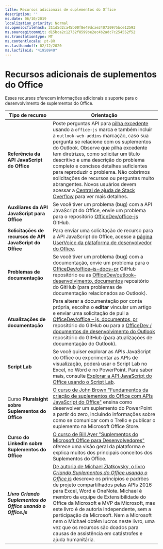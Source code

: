 ```yaml
---
title: Recursos adicionais de suplementos do Office
description: ''
ms.date: 06/10/2019
localization_priority: Normal
ms.openlocfilehash: 211d5d2ca45b00f8e49dcae340730975bce12593
ms.sourcegitcommit: d15bca2c12732f8599be2ec4b2adc7c254552f52
ms.translationtype: MT
ms.contentlocale: pt-BR
ms.lasthandoff: 02/12/2020
ms.locfileid: "41950940"
---
```

# <a name="office-add-ins-additional-resources"></a>Recursos adicionais de suplementos do Office

Esses recursos oferecem informações adicionais e suporte para o desenvolvimento de suplementos do Office.

|**Tipo de recurso**|**Orientação**|
|-----------------|------------|
|**Referência da API JavaScript do Office** | Poste perguntas API para [pilha excedente](https://stackoverflow.com/questions/tagged/office-js) usando a `office-js` marca e também incluir a `outlook-web-addins` marcação, caso sua pergunta se relacione com os suplementos do Outlook. Observe que pilha excedente tem diretrizes, como solicitar um título descritivo e uma descrição do problema completo e concisos detalhes suficientes para reproduzir o problema. Não cobrimos solicitações de recursos ou perguntas muito abrangentes. Novos usuários devem acessar a [Central de ajuda de Stack Overflow](https://stackoverflow.com/help/how-to-ask) para ver mais detalhes.|
|**Auxiliares da API JavaScript para Office**| Se você tiver um problema (bug) com a API JavaScript do Office, envie um problema para o repositório <a href="https://github.com/officedev/office-js/issues" target="_blank">OfficeDev/office–js</a> GitHub.|
|**Solicitações de recursos de API JavaScript do Office**| Para enviar uma solicitação de recurso para a API JavaScript do Office, acesse a <a href="https://officespdev.uservoice.com/" target="_blank">página UserVoice da plataforma de desenvolvedor do Office</a>.|
|**Problemas de documentação**| Se você tiver um problema (bug) com a documentação, envie um problema para o <a href="https://github.com/officedev/office-js-docs-pr/issues" target="_blank">OfficeDev/office–js-docs-pr</a> GitHub repositório ou as <a href="https://github.com/officedev/outlook-dev-docs/issues" target="_blank">OfficeDev/outlook–desenvolvimento, documentos</a> repositório do GitHub (para problemas de documentação relacionados ao Outlook).|
|**Atualizações de documentação**| Para alterar a documentação por conta própria, escolha o **editar** vincular um artigo e enviar uma solicitação de pull a <a href="https://github.com/officedev/office-js-docs-pr" target="_blank">OfficeDev/office – js, documentos, pr</a> repositório do GitHub ou para a <a href="https://github.com/officedev/outlook-dev-docs" target="_blank">OfficeDev / documentos de desenvolvimento do Outlook</a> repositório do GitHub (para atualizações de documentação do Outlook).|
|**Script Lab**| Se você quiser explorar as APIs JavaScript do Office ou experimentar as APIs de visualização, poderá usar o Script Lab no Excel, no Word e no PowerPoint. Para saber mais, consulte [Explorar a API JavaScript do Office usando o Script Lab](../overview/explore-with-script-lab.md). |
|Curso **Pluralsight sobre Suplementos do Office**| <a href="https://www.pluralsight.com/courses/build-office-addins-js-api" target="_blank">O curso de John Brown "Fundamentos da criação de suplementos do Office com APIs JavaScript do Office"</a> ensina como desenvolver um suplemento do PowerPoint a partir do zero, incluindo informações sobre como se comunicar com o Trello e publicar o suplemento na Microsoft Office Store.|
|**Curso do LinkedIn sobre Suplementos do Office**| <a href="https://www.linkedin.com/learning/microsoft-office-add-ins-for-developers/microsoft-office-add-ins?u=3322">O curso de Bill Ayer "Suplementos do Microsoft Office para Desenvolvedores"</a> oferece uma visão geral da plataforma e explica muitos dos principais conceitos dos Suplementos do Office.|
|***Livro Criando Suplementos do Office usando o Office.js***| <a href="https://leanpub.com/buildingofficeaddins">De autoria de Michael Zlatkovsky, o livro *Criando Suplementos do Office usando o Office.js*</a> descreve os princípios e padrões de projeto compartilhados pelas APIs 2016 para Excel, Word e OneNote. Michael é membro da equipe de Extensibilidade do Office da Microsoft e MVP da Microsoft, mas este livro é de autoria independente, sem a participação da Microsoft. Nem a Microsoft nem o Michael obtêm lucros neste livro, uma vez que os recursos são doados para causas de assistência em catástrofes e ajuda humanitária.|
